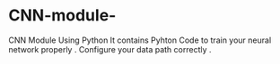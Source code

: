 # CNN-module-
CNN Module Using Python
It contains Pyhton Code  to train your  neural network properly .
Configure your data path correctly .
